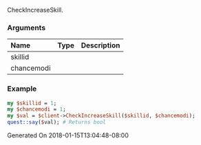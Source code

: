 CheckIncreaseSkill.
### Arguments
**Name**|**Type**|**Description**
:---|:---|:---
skillid||
chancemodi||

### Example

```perl
my $skillid = 1;
my $chancemodi = 1;
my $val = $client->CheckIncreaseSkill($skillid, $chancemodi);
quest::say($val); # Returns bool
```


Generated On 2018-01-15T13:04:48-08:00